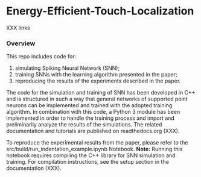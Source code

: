 # Energy-Efficient-Touch-Localization

XXX links

### Overview
This repo includes code for:
1. simulating Spiking Neural Network (SNN);
2. training SNNs with the learning algorithm presented in the paper;
3. reproducing the results of the experiments described in the paper.

The code for the simulation and training of SNN has been developed in C++ and is structured in such a way that general networks of supported point neurons can be implemented and trained with the adopted training algorithm.
In combination with this code, a Python 3 module has been implemented in order to handle the training process and import and preliminarily analyze the results of the simulations. The related documentation and tutorials are published on readthedocs.org (XXX).

To reproduce the experimental results from the paper, please refer to the src/build/run_indentation_example.ipynb Notebook. **Note:** Running this notebook requires compiling the C++ library for SNN simulation and training. For compilation instructions, see the setup section in the documentation (XXX).
